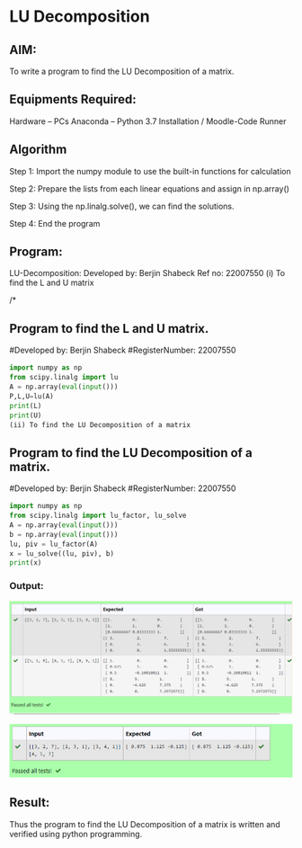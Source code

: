 # LU Decomposition 

## AIM:
To write a program to find the LU Decomposition of a matrix.

## Equipments Required:
Hardware – PCs
Anaconda – Python 3.7 Installation / Moodle-Code Runner
## Algorithm
Step 1: Import the numpy module to use the built-in functions for calculation

Step 2: Prepare the lists from each linear equations and assign in np.array()

Step 3: Using the np.linalg.solve(), we can find the solutions.

Step 4: End the program

## Program:
LU-Decomposition:
 Developed by: Berjin Shabeck
 Ref no: 22007550
(i) To find the L and U matrix

/*
## Program to find the L and U matrix.
#Developed by: Berjin Shabeck
#RegisterNumber: 22007550
``` python
import numpy as np
from scipy.linalg import lu
A = np.array(eval(input()))
P,L,U=lu(A)
print(L)
print(U)
(ii) To find the LU Decomposition of a matrix
```
 ## Program to find the LU Decomposition of a matrix.
 #Developed by: Berjin Shabeck
 #RegisterNumber: 22007550
``` python
import numpy as np 
from scipy.linalg import lu_factor, lu_solve
A = np.array(eval(input()))
b = np.array(eval(input()))
lu, piv = lu_factor(A)
x = lu_solve((lu, piv), b)
print(x)
```
### Output:

![lu decomposition](./ludec.png)

![lu decomposition](./ludecomposition.png)


## Result:
Thus the program to find the LU Decomposition of a matrix is written and verified using python programming.

